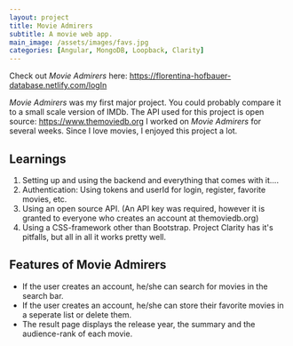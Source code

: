 ```yaml
---
layout: project
title: Movie Admirers
subtitle: A movie web app.  
main_image: /assets/images/favs.jpg
categories: [Angular, MongoDB, Loopback, Clarity]
---
```

Check out *Movie Admirers* here: <https://florentina-hofbauer-database.netlify.com/logIn>

*Movie Admirers* was my first major project. You could probably compare it to a small scale version of IMDb. The API used for this project is open source: <https://www.themoviedb.org> I worked on *Movie Admirers* for several weeks. Since I love movies, I enjoyed this project a lot. 

## Learnings

1. Setting up and using the backend and everything that comes with it....
2. Authentication: Using tokens and userId for login, register, favorite movies, etc. 
3. Using an open source API. (An API key was required, however it is granted to everyone who creates an account at themoviedb.org)
4. Using a CSS-framework other than Bootstrap. Project Clarity has it's pitfalls, but all in all it works pretty well.

## Features of Movie Admirers
* If the user creates an account, he/she can search for movies in the search bar.  
* If the user creates an account, he/she can store their favorite movies in a seperate list or delete them. 
* The result page displays the release year, the summary and the audience-rank of each movie. 


